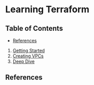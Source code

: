 # Learning Terraform

## Table of Contents

<!-- START doctoc generated TOC please keep comment here to allow auto update -->
<!-- DON'T EDIT THIS SECTION, INSTEAD RE-RUN doctoc TO UPDATE -->

- [References](#references)

<!-- END doctoc generated TOC please keep comment here to allow auto update -->

1. [Getting Started](getting-started/README.md)
1. [Creating VPCs](creating-vpcs/README.md)
1. [Deep Dive](deep-dive/README.md)

## References
